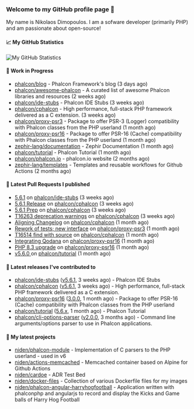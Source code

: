 ### Welcome to my GitHub profile page 👋

My name is Nikolaos Dimopoulos. I am a sofware developer (primarily PHP) and am passionate about open-source!

#### 📈 My GitHub Statistics

![My GitHub Statistics](https://github-readme-stats.vercel.app/api?username=niden&show_icons=true&count_private=true&hide_title=true&theme=transparent)

#### 👷 Work in Progress

- [phalcon/blog](https://github.com/phalcon/blog) - Phalcon Framework&#39;s blog (3 days ago)
- [phalcon/awesome-phalcon](https://github.com/phalcon/awesome-phalcon) - A curated list of awesome Phalcon libraries and resources (2 weeks ago)
- [phalcon/ide-stubs](https://github.com/phalcon/ide-stubs) - Phalcon IDE Stubs (3 weeks ago)
- [phalcon/cphalcon](https://github.com/phalcon/cphalcon) - High performance, full-stack PHP framework delivered as a C extension. (3 weeks ago)
- [phalcon/proxy-psr3](https://github.com/phalcon/proxy-psr3) - Package to offer PSR-3 (Logger) compatibility with Phalcon classes from the PHP userland (1 month ago)
- [phalcon/proxy-psr16](https://github.com/phalcon/proxy-psr16) - Package to offer PSR-16 (Cache) compatibility with Phalcon classes from the PHP userland (1 month ago)
- [zephir-lang/documentation](https://github.com/zephir-lang/documentation) - Zephir Documentation (1 month ago)
- [phalcon/tutorial](https://github.com/phalcon/tutorial) - Phalcon Tutorial (1 month ago)
- [phalcon/phalcon.io](https://github.com/phalcon/phalcon.io) - phalcon.io website (2 months ago)
- [zephir-lang/templates](https://github.com/zephir-lang/templates) - Templates and reusable workflows for Github Actions (2 months ago)

#### 🔨 Latest Pull Requests I published

- [5.6.1](https://github.com/phalcon/ide-stubs/pull/97) on [phalcon/ide-stubs](https://github.com/phalcon/ide-stubs) (3 weeks ago)
- [5.6.1 Release](https://github.com/phalcon/cphalcon/pull/16527) on [phalcon/cphalcon](https://github.com/phalcon/cphalcon) (3 weeks ago)
- [5.6.1 Prep](https://github.com/phalcon/cphalcon/pull/16526) on [phalcon/cphalcon](https://github.com/phalcon/cphalcon) (3 weeks ago)
- [T16263 deprecation warnings](https://github.com/phalcon/cphalcon/pull/16525) on [phalcon/cphalcon](https://github.com/phalcon/cphalcon) (3 weeks ago)
- [Aligning Changelog](https://github.com/phalcon/cphalcon/pull/16521) on [phalcon/cphalcon](https://github.com/phalcon/cphalcon) (1 month ago)
- [Rework of tests; new interface](https://github.com/phalcon/proxy-psr3/pull/4) on [phalcon/proxy-psr3](https://github.com/phalcon/proxy-psr3) (1 month ago)
- [T16514 find with source](https://github.com/phalcon/cphalcon/pull/16516) on [phalcon/cphalcon](https://github.com/phalcon/cphalcon) (1 month ago)
- [Integrating Qodana](https://github.com/phalcon/proxy-psr16/pull/8) on [phalcon/proxy-psr16](https://github.com/phalcon/proxy-psr16) (1 month ago)
- [PHP 8.3 upgrade](https://github.com/phalcon/proxy-psr16/pull/7) on [phalcon/proxy-psr16](https://github.com/phalcon/proxy-psr16) (1 month ago)
- [v5.6.0 ](https://github.com/phalcon/tutorial/pull/15) on [phalcon/tutorial](https://github.com/phalcon/tutorial) (1 month ago)

#### 🔭 Latest releases I've contributed to

- [phalcon/ide-stubs](https://github.com/phalcon/ide-stubs) ([v5.6.1](https://github.com/phalcon/ide-stubs/releases/tag/v5.6.1), 3 weeks ago) - Phalcon IDE Stubs
- [phalcon/cphalcon](https://github.com/phalcon/cphalcon) ([v5.6.1](https://github.com/phalcon/cphalcon/releases/tag/v5.6.1), 3 weeks ago) - High performance, full-stack PHP framework delivered as a C extension.
- [phalcon/proxy-psr16](https://github.com/phalcon/proxy-psr16) ([3.0.0](https://github.com/phalcon/proxy-psr16/releases/tag/3.0.0), 1 month ago) - Package to offer PSR-16 (Cache) compatibility with Phalcon classes from the PHP userland
- [phalcon/tutorial](https://github.com/phalcon/tutorial) ([5.6.x](https://github.com/phalcon/tutorial/releases/tag/5.6.x), 1 month ago) - Phalcon Tutorial
- [phalcon/cli-options-parser](https://github.com/phalcon/cli-options-parser) ([v2.0.0](https://github.com/phalcon/cli-options-parser/releases/tag/v2.0.0), 3 months ago) - Command line arguments/options parser to use in Phalcon applications.

#### 🌱 My latest projects

- [niden/phalcon-module](https://github.com/niden/phalcon-module) - Implementation of C parsers to the PHP userland - used in v6
- [niden/actions-memcached](https://github.com/niden/actions-memcached) - Memcached container based on Alpine for Github Actions
- [niden/cardoe](https://github.com/niden/cardoe) - ADR Test Bed
- [niden/docker-files](https://github.com/niden/docker-files) - Collection of various Dockerfile files for my images
- [niden/phalcon-angular-harryhogfootball](https://github.com/niden/phalcon-angular-harryhogfootball) - Application written with phalconphp and angularjs to record and display the Kicks and Game balls of Harry Hog Football


